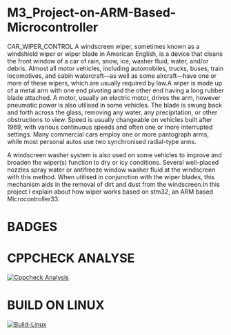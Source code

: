 # M3_Project-on-ARM-Based-Microcontroller
CAR_WIPER_CONTROL
A windscreen wiper, sometimes known as a windshield wiper or wiper blade in American English, is a device that cleans the front window of a car of rain, snow, ice, washer fluid, water, and/or debris. Almost all motor vehicles, including automobiles, trucks, buses, train locomotives, and cabin watercraft—as well as some aircraft—have one or more of these wipers, which are usually required by law.A wiper is made up of a metal arm with one end pivoting and the other end having a long rubber blade attached. A motor, usually an electric motor, drives the arm, however pneumatic power is also utilised in some vehicles. The blade is swung back and forth across the glass, removing any water, any precipitation, or other obstructions to view. Speed is usually changeable on vehicles built after 1969, with various continuous speeds and often one or more interrupted settings. Many commercial cars employ one or more pantograph arms, while most personal autos use two synchronised radial-type arms.

A windscreen washer system is also used on some vehicles to improve and broaden the wiper(s) function to dry or icy conditions. Several well-placed nozzles spray water or antifreeze window washer fluid at the windscreen with this method. When utilised in conjunction with the wiper blades, this mechanism aids in the removal of dirt and dust from the windscreen.In this project I explain about how wiper works based on stm32, an ARM based Microcontroller33.
# BADGES
# CPPCHECK ANALYSE
[![Cppcheck Analysis](https://github.com/Ch-Srivani/M3_Project-on-ARM-Based-Microcontroller/actions/workflows/Cppcheck%20Analyse.yml/badge.svg)](https://github.com/Ch-Srivani/M3_Project-on-ARM-Based-Microcontroller/actions/workflows/Cppcheck%20Analyse.yml)
# BUILD ON LINUX
[![Build-Linux](https://github.com/Ch-Srivani/M3_Project-on-ARM-Based-Microcontroller/actions/workflows/Build%20on%20linux.yml/badge.svg)](https://github.com/Ch-Srivani/M3_Project-on-ARM-Based-Microcontroller/actions/workflows/Build%20on%20linux.yml)
